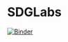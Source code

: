 # SDGLabs




[![Binder](https://mybinder.org/badge_logo.svg)](https://mybinder.org/v2/gh/gtsaples/SDGLabs/HEAD?labpath=SDGLabs_model_1.ipynb)
